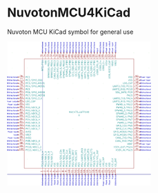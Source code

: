 # NuvotonMCU4KiCad
Nuvoton MCU KiCad symbol for general use

<img src="https://raw.githubusercontent.com/danchouzhou/NuvotonMCU4KiCad/master/NUC472_LQFP100.PNG" width="66%" height="66%">
